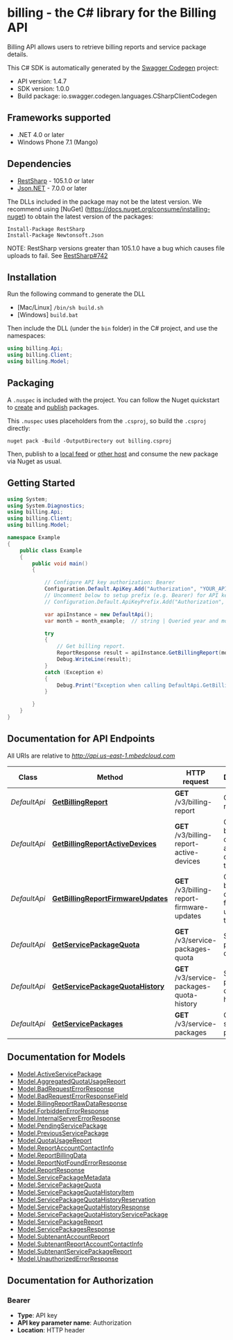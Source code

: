 # billing - the C# library for the Billing API

Billing API allows users to retrieve billing reports and service package details.

This C# SDK is automatically generated by the [Swagger Codegen](https://github.com/swagger-api/swagger-codegen) project:

- API version: 1.4.7
- SDK version: 1.0.0
- Build package: io.swagger.codegen.languages.CSharpClientCodegen

<a name="frameworks-supported"></a>
## Frameworks supported
- .NET 4.0 or later
- Windows Phone 7.1 (Mango)

<a name="dependencies"></a>
## Dependencies
- [RestSharp](https://www.nuget.org/packages/RestSharp) - 105.1.0 or later
- [Json.NET](https://www.nuget.org/packages/Newtonsoft.Json/) - 7.0.0 or later

The DLLs included in the package may not be the latest version. We recommend using [NuGet] (https://docs.nuget.org/consume/installing-nuget) to obtain the latest version of the packages:
```
Install-Package RestSharp
Install-Package Newtonsoft.Json
```

NOTE: RestSharp versions greater than 105.1.0 have a bug which causes file uploads to fail. See [RestSharp#742](https://github.com/restsharp/RestSharp/issues/742)

<a name="installation"></a>
## Installation
Run the following command to generate the DLL
- [Mac/Linux] `/bin/sh build.sh`
- [Windows] `build.bat`

Then include the DLL (under the `bin` folder) in the C# project, and use the namespaces:
```csharp
using billing.Api;
using billing.Client;
using billing.Model;
```
<a name="packaging"></a>
## Packaging

A `.nuspec` is included with the project. You can follow the Nuget quickstart to [create](https://docs.microsoft.com/en-us/nuget/quickstart/create-and-publish-a-package#create-the-package) and [publish](https://docs.microsoft.com/en-us/nuget/quickstart/create-and-publish-a-package#publish-the-package) packages.

This `.nuspec` uses placeholders from the `.csproj`, so build the `.csproj` directly:

```
nuget pack -Build -OutputDirectory out billing.csproj
```

Then, publish to a [local feed](https://docs.microsoft.com/en-us/nuget/hosting-packages/local-feeds) or [other host](https://docs.microsoft.com/en-us/nuget/hosting-packages/overview) and consume the new package via Nuget as usual.

<a name="getting-started"></a>
## Getting Started

```csharp
using System;
using System.Diagnostics;
using billing.Api;
using billing.Client;
using billing.Model;

namespace Example
{
    public class Example
    {
        public void main()
        {

            // Configure API key authorization: Bearer
            Configuration.Default.ApiKey.Add("Authorization", "YOUR_API_KEY");
            // Uncomment below to setup prefix (e.g. Bearer) for API key, if needed
            // Configuration.Default.ApiKeyPrefix.Add("Authorization", "Bearer");

            var apiInstance = new DefaultApi();
            var month = month_example;  // string | Queried year and month of billing report.

            try
            {
                // Get billing report.
                ReportResponse result = apiInstance.GetBillingReport(month);
                Debug.WriteLine(result);
            }
            catch (Exception e)
            {
                Debug.Print("Exception when calling DefaultApi.GetBillingReport: " + e.Message );
            }

        }
    }
}
```

<a name="documentation-for-api-endpoints"></a>
## Documentation for API Endpoints

All URIs are relative to *http://api.us-east-1.mbedcloud.com*

Class | Method | HTTP request | Description
------------ | ------------- | ------------- | -------------
*DefaultApi* | [**GetBillingReport**](docs/DefaultApi.md#getbillingreport) | **GET** /v3/billing-report | Get billing report.
*DefaultApi* | [**GetBillingReportActiveDevices**](docs/DefaultApi.md#getbillingreportactivedevices) | **GET** /v3/billing-report-active-devices | Get raw billing data of the active devices for the month.
*DefaultApi* | [**GetBillingReportFirmwareUpdates**](docs/DefaultApi.md#getbillingreportfirmwareupdates) | **GET** /v3/billing-report-firmware-updates | Get raw billing data of the firmware updates for the month.
*DefaultApi* | [**GetServicePackageQuota**](docs/DefaultApi.md#getservicepackagequota) | **GET** /v3/service-packages-quota | Service package quota.
*DefaultApi* | [**GetServicePackageQuotaHistory**](docs/DefaultApi.md#getservicepackagequotahistory) | **GET** /v3/service-packages-quota-history | Service package quota history.
*DefaultApi* | [**GetServicePackages**](docs/DefaultApi.md#getservicepackages) | **GET** /v3/service-packages | Get all service packages.


<a name="documentation-for-models"></a>
## Documentation for Models

 - [Model.ActiveServicePackage](docs/ActiveServicePackage.md)
 - [Model.AggregatedQuotaUsageReport](docs/AggregatedQuotaUsageReport.md)
 - [Model.BadRequestErrorResponse](docs/BadRequestErrorResponse.md)
 - [Model.BadRequestErrorResponseField](docs/BadRequestErrorResponseField.md)
 - [Model.BillingReportRawDataResponse](docs/BillingReportRawDataResponse.md)
 - [Model.ForbiddenErrorResponse](docs/ForbiddenErrorResponse.md)
 - [Model.InternalServerErrorResponse](docs/InternalServerErrorResponse.md)
 - [Model.PendingServicePackage](docs/PendingServicePackage.md)
 - [Model.PreviousServicePackage](docs/PreviousServicePackage.md)
 - [Model.QuotaUsageReport](docs/QuotaUsageReport.md)
 - [Model.ReportAccountContactInfo](docs/ReportAccountContactInfo.md)
 - [Model.ReportBillingData](docs/ReportBillingData.md)
 - [Model.ReportNotFoundErrorResponse](docs/ReportNotFoundErrorResponse.md)
 - [Model.ReportResponse](docs/ReportResponse.md)
 - [Model.ServicePackageMetadata](docs/ServicePackageMetadata.md)
 - [Model.ServicePackageQuota](docs/ServicePackageQuota.md)
 - [Model.ServicePackageQuotaHistoryItem](docs/ServicePackageQuotaHistoryItem.md)
 - [Model.ServicePackageQuotaHistoryReservation](docs/ServicePackageQuotaHistoryReservation.md)
 - [Model.ServicePackageQuotaHistoryResponse](docs/ServicePackageQuotaHistoryResponse.md)
 - [Model.ServicePackageQuotaHistoryServicePackage](docs/ServicePackageQuotaHistoryServicePackage.md)
 - [Model.ServicePackageReport](docs/ServicePackageReport.md)
 - [Model.ServicePackagesResponse](docs/ServicePackagesResponse.md)
 - [Model.SubtenantAccountReport](docs/SubtenantAccountReport.md)
 - [Model.SubtenantReportAccountContactInfo](docs/SubtenantReportAccountContactInfo.md)
 - [Model.SubtenantServicePackageReport](docs/SubtenantServicePackageReport.md)
 - [Model.UnauthorizedErrorResponse](docs/UnauthorizedErrorResponse.md)


<a name="documentation-for-authorization"></a>
## Documentation for Authorization

<a name="Bearer"></a>
### Bearer

- **Type**: API key
- **API key parameter name**: Authorization
- **Location**: HTTP header

